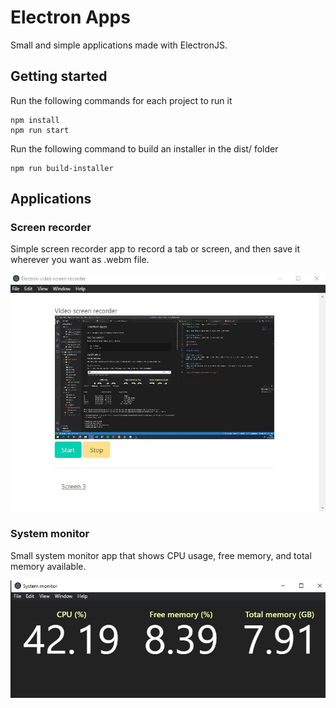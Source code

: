# Electron Apps

Small and simple applications made with ElectronJS.

## Getting started
Run the following commands for each project to run it
```
npm install 
npm run start
```
Run the following command to build an installer in the dist/ folder
```
npm run build-installer
```


## Applications

### Screen recorder
Simple screen recorder app to record a tab or screen, and then save it wherever you want as .webm file.

![screenRecorder](images/screenRecorder.JPG)

### System monitor
Small system monitor app that shows CPU usage, free memory, and total memory available.

![systemMonitor](images/systemMonitor.JPG)
